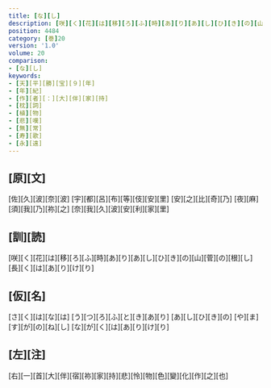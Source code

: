 ```yaml
---
title: [な][し]
description: [咲][く][花][は][移][ろ][ふ][時][あ][り][あ][し][ひ][き][の][山][菅][の][根][し][長][く][は][あ][り][け][り]
position: 4484
category: [巻]20
version: '1.0'
volume: 20
comparison:
- [な][し]
keywords:
- [天][平][勝][宝][９][年]
- [年][紀]
- [作][者][：][大][伴][家][持]
- [枕][詞]
- [植][物]
- [悲][嘆]
- [無][常]
- [寿][歌]
- [永][遠]
---
```


## [原][文]

[佐][久][波][奈][波] [宇][都][呂][布][等][伎][安][里] [安][之][比][奇][乃] [夜][麻][須][我][乃][祢][之] [奈][我][久][波][安][利][家][里]

## [訓][読]

[咲][く][花][は][移][ろ][ふ][時][あ][り][あ][し][ひ][き][の][山][菅][の][根][し][長][く][は][あ][り][け][り]

## [仮][名]

[さ][く][は][な][は] [う][つ][ろ][ふ][と][き][あ][り] [あ][し][ひ][き][の] [や][ま][す][が][の][ね][し] [な][が][く][は][あ][り][け][り]

## [左][注]

[右][一][首][大][伴][宿][祢][家][持][悲][怜][物][色][變][化][作][之][也]
